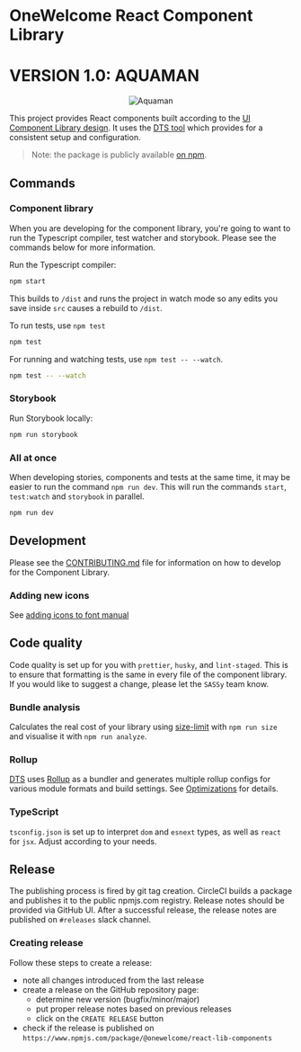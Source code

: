 # OneWelcome React Component Library

# VERSION 1.0: AQUAMAN

<p style="text-align: center">
 <img src="https://media.tenor.com/nGWukNYUMdUAAAAC/king-aquaman-strong-man.gif" alt="Aquaman" />
</p>

This project provides React components built according to the [UI Component Library design](https://xd.adobe.com/view/1f7161d7-5ade-4e54-bb3d-6e4aa3a1d1a0-4a22/grid/). It uses the [DTS tool](https://weiran-zsd.github.io/dts-cli/) which provides for a consistent setup and configuration.

> Note: the package is publicly available [on npm](https://www.npmjs.com/package/@onewelcome/react-lib-components).

## Commands

### Component library

When you are developing for the component library, you're going to want to run the Typescript compiler, test watcher and storybook. Please see the commands below for more information.

Run the Typescript compiler:

```bash
npm start
```

This builds to `/dist` and runs the project in watch mode so any edits you save inside `src` causes a rebuild to `/dist`.

To run tests, use `npm test`

```bash
npm test
```

For running and watching tests, use `npm test -- --watch`.

```bash
npm test -- --watch
```

### Storybook

Run Storybook locally:

```bash
npm run storybook
```

### All at once

When developing stories, components and tests at the same time, it may be easier to run the command `npm run dev`. This will run the commands `start`, `test:watch` and `storybook` in parallel.

```bash
npm run dev
```

## Development

Please see the [CONTRIBUTING.md](https://github.com/onewelcome/react-lib-components/blob/master/CONTRIBUTING.md) file for information on how to develop for the Component Library.

### Adding new icons

See [adding icons to font manual](font/README.md)

## Code quality

Code quality is set up for you with `prettier`, `husky`, and `lint-staged`. This is to ensure that formatting is the same in every file of the component library. If you would like to suggest a change, please let the `SASSy` team know.

### Bundle analysis

Calculates the real cost of your library using [size-limit](https://github.com/ai/size-limit) with `npm run size` and visualise it with `npm run analyze`.

### Rollup

[DTS](https://weiran-zsd.github.io/dts-cli/) uses [Rollup](https://rollupjs.org) as a bundler and generates multiple rollup configs for various module formats and build settings. See [Optimizations](#optimizations) for details.

### TypeScript

`tsconfig.json` is set up to interpret `dom` and `esnext` types, as well as `react` for `jsx`. Adjust according to your needs.

## Release

The publishing process is fired by git tag creation. CircleCI builds a package and publishes it to the public npmjs.com registry.
Release notes should be provided via GitHub UI.
After a successful release, the release notes are published on `#releases` slack channel.

### Creating release

Follow these steps to create a release:

- note all changes introduced from the last release
- create a release on the GitHub repository page:
  - determine new version (bugfix/minor/major)
  - put proper release notes based on previous releases
  - click on the `CREATE RELEASE` button
- check if the release is published on `https://www.npmjs.com/package/@onewelcome/react-lib-components`
